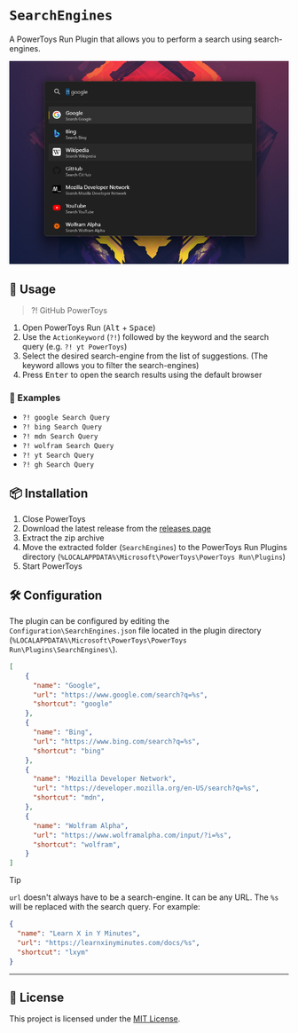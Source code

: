 # `SearchEngines`

A PowerToys Run Plugin that allows you to perform a search using search-engines.

![Demonstration](./screenshot.png)

## 📖 Usage

> ?! GitHub PowerToys

1. Open PowerToys Run (<kbd>Alt</kbd> + <kbd>Space</kbd>)
2. Use the `ActionKeyword` (`?!`) followed by the keyword and the search query (e.g. `?! yt PowerToys`)
3. Select the desired search-engine from the list of suggestions. (The keyword allows you to filter the search-engines)
4. Press <kbd>Enter</kbd> to open the search results using the default browser

### 📃 Examples

- `?! google Search Query`
- `?! bing Search Query`
- `?! mdn Search Query`
- `?! wolfram Search Query`
- `?! yt Search Query`
- `?! gh Search Query`

## 📦 Installation

1. Close PowerToys
2. Download the latest release from the [releases page][releases]
3. Extract the zip archive
4. Move the extracted folder (`SearchEngines`) to the PowerToys Run Plugins directory (`%LOCALAPPDATA%\Microsoft\PowerToys\PowerToys Run\Plugins`)
5. Start PowerToys

## 🛠️ Configuration

The plugin can be configured by editing the `Configuration\SearchEngines.json` file located in the plugin directory (`%LOCALAPPDATA%\Microsoft\PowerToys\PowerToys Run\Plugins\SearchEngines\`).

```json
[
    {
      "name": "Google",
      "url": "https://www.google.com/search?q=%s",
      "shortcut": "google"
    },
    {
      "name": "Bing",
      "url": "https://www.bing.com/search?q=%s",
      "shortcut": "bing"
    },
    {
      "name": "Mozilla Developer Network",
      "url": "https://developer.mozilla.org/en-US/search?q=%s",
      "shortcut": "mdn",
    },
    {
      "name": "Wolfram Alpha",
      "url": "https://www.wolframalpha.com/input/?i=%s",
      "shortcut": "wolfram",
    }
]
```

> [!TIP]
>
> `url` doesn't always have to be a search-engine. It can be any URL. The `%s` will be replaced with the search query. For example:
>
> ```json
> {
>   "name": "Learn X in Y Minutes",
>   "url": "https://learnxinyminutes.com/docs/%s",
>   "shortcut": "lxym"
> }  
> ```

---

## 📄 License

This project is licensed under the [MIT License](./LICENSE).

[releases]: https://github.com/Shresht7/PowerToysRun-SearchEngines/releases
